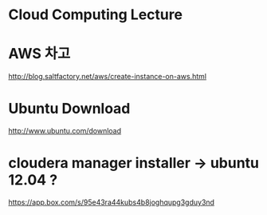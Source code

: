 # Cloud Computing Lecture

# AWS 차고
http://blog.saltfactory.net/aws/create-instance-on-aws.html

# Ubuntu Download
http://www.ubuntu.com/download


# cloudera manager installer -> ubuntu 12.04 ?
https://app.box.com/s/95e43ra44kubs4b8joghqupg3gduy3nd
